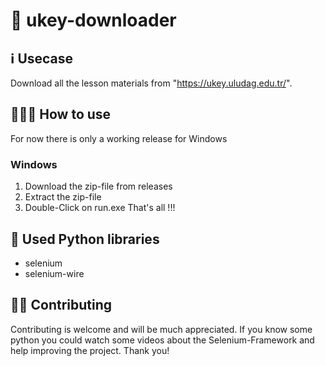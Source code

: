 # 🔗 ukey-downloader

## ℹ️ Usecase
Download all the lesson materials from "https://ukey.uludag.edu.tr/".


## 🧑🏻‍💻 How to use
For now there is only a working release for Windows
### Windows
1. Download the zip-file from releases
2. Extract the zip-file
3. Double-Click on run.exe
That's all !!!

## 🐍 Used Python libraries
- selenium
- selenium-wire

## 🤝🏻 Contributing
Contributing is welcome and will be much appreciated. If you know some python you could watch some videos about the Selenium-Framework and help improving the project. Thank you!
